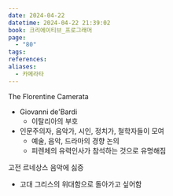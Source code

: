 ```yaml
---
date: 2024-04-22
datetime: 2024-04-22 21:39:02
book: 크리에이티브_프로그래머
page:
  - "80"
tags: 
references: 
aliases:
  - 카메라타
---
```

The Florentine Camerata
- Giovanni de'Bardi
	- 이탈리아의 부호
- 인문주의자, 음악가, 시인, 정치가, 철학자들이 모여
	- 예술, 음악, 드라마의 경향 논의
	- 피렌체의 유력인사가 참석하는 것으로 유명해짐

고전 르네상스 음악에 싫증
- 고대 그리스의 위대함으로 돌아가고 싶어함